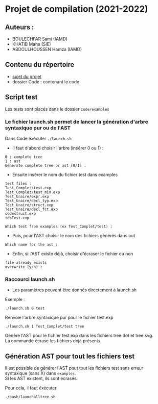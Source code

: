 # Projet de compilation (2021-2022)

## Auteurs :
* BOULECHFAR Sami (IAMD)
* KHATIB Maha (SIE)
* ABDOULHOUSSEN Hamza (IAMD)


## Contenu du répertoire
* [sujet du projet](sujet-Projet-2021-22.pdf)
* dossier Code : contenant le code

## Script test
Les tests sont placés dans le dossier `Code/examples`

### Le fichier launch.sh permet de lancer la génération d'arbre syntaxique pur ou de l'AST
Dans Code
éxécuter  `./launch.sh `

* Il faut d'abord choisir l'arbre (insérer 0 ou 1) : 

```
0 : complete tree
1 : ast
Generate complete tree or ast [0/1] : 
```

* Ensuite insérer le nom du fichier test dans examples 

```
test files :
Test_Complet/test.exp
Test_Complet/test_min.exp
Test_Unaire/expr.exp
Test_Unaire/decl_typ.exp
Test_Unaire/struct.exp
Test_Unaire/decl_fct.exp
codestruct.exp
tdsTest.exp

Which test from examples (ex Test_Complet/test) : 
```

* Puis, pour l'AST choisir le nom des fichiers générés dans out 

```
Which name for the ast :
```

* Enfin, si l'AST existe déjà, choisir d'écraser le fichier ou non
```
file already exists
overwrite [y/n] : 
```

### Raccourci launch.sh
* Les paramètres peuvent être donnés directement à launch.sh

Exemple :  
```
./launch.sh 0 test
``` 

Renvoie l'arbre syntaxique pur pour le fichier test.exp

```
./launch.sh 1 Test_Complet/test tree
```

Génère l'AST pour le fichier test.exp dans les fichiers tree.dot et tree.svg.  
La commande écrase les fichiers déjà présents.

## Génération AST pour tout les fichiers test
Il est possible de générer l'AST pout tout les fichiers test sans erreur syntaxique (sans X) dans `examples`.  
Si les AST existent, ils sont écrasés.

Pour cela, il faut éxécuter  
```
./bash/launchalltree.sh
```
